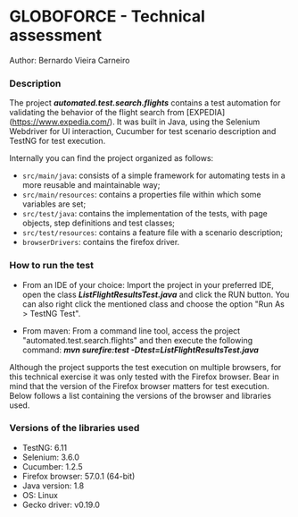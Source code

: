 # GLOBOFORCE - Technical assessment

Author: Bernardo Vieira Carneiro

### Description

The project ***automated.test.search.flights*** contains a test automation for validating the behavior of the flight search from [EXPEDIA] (https://www.expedia.com/). It was built in Java, using the Selenium Webdriver for UI interaction, Cucumber for test scenario description and TestNG for test execution.

Internally you can find the project organized as follows:
- `src/main/java`: consists of a simple framework for automating tests in a more reusable and maintainable way;
- `src/main/resources`: contains a properties file within which some variables are set;
- `src/test/java`: contains the implementation of the tests, with page objects, step definitions and test classes;
- `src/test/resources`: contains a feature file with a scenario description;
- `browserDrivers`: contains the firefox driver.

### How to run the test

- From an IDE of your choice:
Import the project in your preferred IDE, open the class ***ListFlightResultsTest.java*** and click the RUN button. You can also right click the mentioned class and choose the option "Run As > TestNG Test".

- From maven:
From a command line tool, access the project "automated.test.search.flights" and then execute the following command: ***mvn surefire:test -Dtest=ListFlightResultsTest.java***

Although the project supports the test execution on multiple browsers, for this technical exercise it was only tested with the Firefox browser. Bear in mind that the version of the Firefox browser matters for test execution. Below follows a list containing the versions of the browser and libraries used.

### Versions of the libraries used

- TestNG: 6.11
- Selenium: 3.6.0
- Cucumber: 1.2.5
- Firefox browser: 57.0.1 (64-bit)
- Java version: 1.8
- OS: Linux
- Gecko driver: v0.19.0
